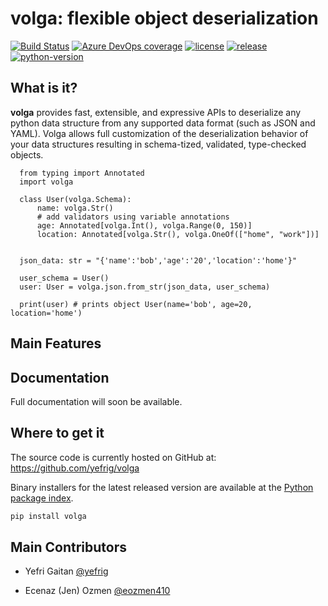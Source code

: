 # volga: flexible object deserialization

[![Build Status]][build] [![Azure DevOps coverage]][Azure coverage url] [![license]][license-file] [![release]][releases] [![python-version]][pypi]

[Build Status]: https://dev.azure.com/yefrigaitan/volga/_apis/build/status/yefrig.volga?branchName=main
[build]: https://dev.azure.com/yefrigaitan/volga/_build/latest?definitionId=1&branchName=main

[Azure DevOps coverage]: https://img.shields.io/azure-devops/coverage/yefrigaitan/volga/1
[Azure coverage url]: https://dev.azure.com/yefrigaitan/volga/_build/latest?definitionId=1&branchName=main

[license]: https://img.shields.io/github/license/yefrig/volga
[license-file]: https://github.com/yefrig/volga/blob/main/LICENSE

[release]: https://img.shields.io/github/v/release/yefrig/volga?include_prereleases&sort=semver
[releases]: https://github.com/yefrig/volga/releases

[python-version]: https://img.shields.io/pypi/pyversions/volga
[pypi]: https://pypi.org/project/volga/

## What is it?
**volga** provides fast, extensible, and expressive APIs
to deserialize any python data structure from any supported data format
(such as JSON and YAML). Volga allows full customization of the deserialization 
behavior of your data structures resulting in schema-tized, validated, type-checked 
objects.

```python3
  from typing import Annotated
  import volga
  
  class User(volga.Schema):
      name: volga.Str()
      # add validators using variable annotations
      age: Annotated[volga.Int(), volga.Range(0, 150)]
      location: Annotated[volga.Str(), volga.OneOf(["home", "work"])]
 
   
  json_data: str = "{'name':'bob','age':'20','location':'home'}"
  
  user_schema = User()
  user: User = volga.json.from_str(json_data, user_schema)
  
  print(user) # prints object User(name='bob', age=20, location='home')
```

## Main Features


## Documentation

Full documentation will soon be available.

## Where to get it
The source code is currently hosted on GitHub at:
https://github.com/yefrig/volga

Binary installers for the latest released version are available at the [Python
package index](https://pypi.org/project/volga).

```sh
pip install volga
```

## Main Contributors

- Yefri Gaitan [@yefrig](https://github.com/yefrig)

- Ecenaz (Jen) Ozmen [@eozmen410](https://github.com/eozmen410)
